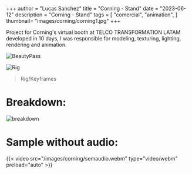 +++
author = "Lucas Sanchez"
title = "Corning - Stand"
date = "2023-06-12"
description = "Corning - Stand"
tags = [
    "comercial",
    "animation",
]
thumbnail= "images/corning/corning1.jpg"
+++


Project for Corning's virtual booth at TELCO TRANSFORMATION LATAM developed in 10 days, I was responsible for modeling, texturing, lighting, rendering and animation.


![BeautyPass](/images/corning/corning2.jpg)


![Rig](/images/corning/corning3.webp)
> Rig/Keyframes

# Breakdown:

![breakdown](/images/corning/breakdown.GIF)

# Sample without audio:


{{< video src="/images/corning/semaudio.webm" type="video/webm" preload="auto" >}}
